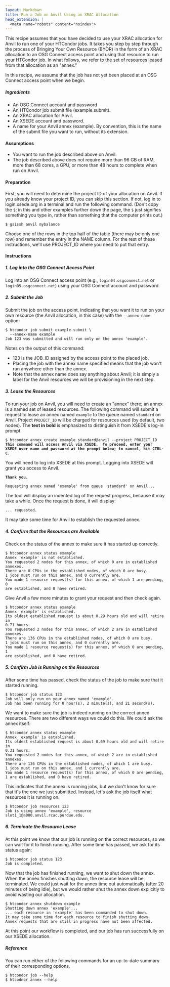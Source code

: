 ```yaml
---
layout: Markdown
title: Run a Job on Anvil Using an XRAC Allocation
head_extension: |
  <meta name="robots" content="noindex">
---
```


This recipe assumes that you have decided to use your XRAC allocation
for Anvil to run one of your HTCondor jobs.  It takes you step by
step through the process of Bringing Your Own Resource (BYOR) in the
form of an XRAC allocation to an OSG Connect access point and using that
resource to run your HTCondor job.  In what follows, we refer to the set
of resources leased from that allocation as an "annex."

In this recipe, we assume that the job has not yet been placed at an
OSG Connect access point when we begin.

##### Ingredients

- An OSG Connect account and password
- An HTCondor job submit file (example.submit).
- An XRAC allocation for Anvil.
- An XSEDE account and password.
- A name for your Anvil annex (example).  By convention,
  this is the name of the submit file you want to run, without its extension.

#### Assumptions

* You want to run the job described above on Anvil.
* The job described above does not require more than 96 GB of RAM, more than
  68 cores, a GPU, or more than 48 hours to complete when run on Anvil.

#### Preparation

First, you will need to determine the project ID of your allocation on
Anvil.  If you already know your project ID, you can skip this
section.  If not, log in to login.xsede.org in a terminal and run the
following command.  (Don't copy the `$`; in this and other examples
further down the page, the `$` just signifies something you type in,
rather than something that the computer prints out.)

	$ gsissh anvil mybalance

Choose one of the rows in the top half of the table (there may be only
one row) and remember the entry in the NAME column.  For the rest of
these instructions, we'll use PROJECT_ID where you need to put that
entry.

#### Instructions

##### 1. Log into the OSG Connect Access Point

Log into an OSG Connect access point (e.g., `login04.osgconnect.net` or
`login05.osgconnect.net`) using your OSG Connect account and password.

##### 2. Submit the Job

Submit the job on the access point, indicating that you want it to run
on your own resource (the Anvil allocation, in this case) with the
`--annex-name` option:

    $ htcondor job submit example.submit \
      --annex-name example
    Job 123 was submitted and will run only on the annex 'example'.

Notes on the output of this command:
- 123 is the JOB_ID assigned by the access point to the placed job.
- Placing the job with the annex name specified means that the job
  won't run anywhere other than the annex.
- Note that the annex name does say anything about Anvil; it is simply
  a label for the Anvil resources we will be provisioning
  in the next step.

##### 3. Lease the Resources

To run your job on Anvil, you will need to create an "annex" there;
an annex is a named set of leased resources.  The following command will
submit a request to lease an annex named `example` to the queue named `standard`
on Anvil.  Project `PROJECT_ID` will be charged for resources used (by
default, two nodes).  The **text in bold** is emphasized to distinguish
it from XSEDE's log-in prompt.

<pre><code>$ htcondor annex create example standard@anvil --project PROJECT_ID
<b>This command will access Anvil via XSEDE.  To proceed, enter your
XSEDE user name and password at the prompt below; to cancel, hit CTRL-C.</b>
</code></pre>

You will need to log into XSEDE at this prompt.  Logging into XSEDE will
grant you access to Anvil.

<pre><code><b>Thank you.</b>

Requesting annex named 'example' from queue 'standard' on Anvil...
</code></pre>

The tool will display an indented log of the request progress, because
it may take a while.  Once the request is done, it will display:

	... requested.

It may take some time for Anvil to establish the requested annex.

##### 4. Confirm that the Resources are Available

Check on the status of the annex to make sure it has started up correctly.

	$ htcondor annex status example
	Annex 'example' is not established.
	You requested 2 nodes for this annex, of which 0 are in established
	annexes.
	There are 0 CPUs in the established nodes, of which 0 are busy.
	1 jobs must run on this annex, and 0 currently are.
	You made 1 resource request(s) for this annex, of which 1 are pending, 0
	are established, and 0 have retired.

Give Anvil a few more minutes to grant your request and then check again.

	$ htcondor annex status example
	Annex 'example' is established.
	Its oldest established request is about 0.29 hours old and will retire in
	0.71 hours.
	You requested 2 nodes for this annex, of which 2 are in established
	annexes.
	There are 136 CPUs in the established nodes, of which 0 are busy.
	1 jobs must run on this annex, and 0 currently are.
	You made 1 resource request(s) for this annex, of which 0 are pending, 1
	are established, and 0 have retired.

##### 5. Confirm Job is Running on the Resources

After some time has passed, check the status of the job to make sure
that it started running.

	$ htcondor job status 123
	Job will only run on your annex named 'example'.
	Job has been running for 0 hour(s), 2 minute(s), and 21 second(s).

We want to make sure the job is indeed running on the correct annex
resources.  There are two different ways we could do this.  We could ask
the annex itself:

	$ htcondor annex status example
	Annex 'example' is established.
	Its oldest established request is about 0.69 hours old and will retire in
	0.31 hours.
	You requested 2 nodes for this annex, of which 2 are in established
	annexes.
	There are 136 CPUs in the established nodes, of which 1 are busy.
	1 jobs must run on this annex, and 1 currently are.
	You made 1 resource request(s) for this annex, of which 0 are pending,
	1 are established, and 0 have retired.

This indicates that the annex is running jobs, but we don't know for
sure that it's the one we just submitted.  Instead, let's ask the job
itself what resources it is running on.

	$ htcondor job resources 123
	Job is using annex 'example', resource slot1_1@a000.anvil.rcac.purdue.edu.

##### 6. Terminate the Resource Lease

At this point we know that our job is running on the correct resources,
so we can wait for it to finish running.  After some time has passed, we
ask for its status again:

	$ htcondor job status 123
	Job is completed.

Now that the job has finished running, we want to shut down the annex.
When the annex finishes shutting down, the resource lease will be
terminated.  We could just wait for the annex time out automatically
(after 20 minutes of being idle), but we would rather shut the annex down
explicitly to avoid wasting our allocation.

	$ htcondor annex shutdown example
	Shutting down annex 'example'...
	... each resource in 'example' has been commanded to shut down.
	It may take some time for each resource to finish shutting down.
	Annex requests that are still in progress have not been affected.

At this point our workflow is completed, and our job has run
successfully on our XSEDE allocation.

##### Reference

You can run either of the following commands for an up-to-date summary
of their corresponding options.

	$ htcondor job --help
	$ htcodnor annex --help
